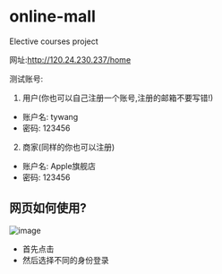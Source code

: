 # online-mall
Elective courses project

网址:http://120.24.230.237/home

测试账号:
1. 用户(你也可以自己注册一个账号,注册的邮箱不要写错!)
* 账户名: tywang
* 密码: 123456

2. 商家(同样的你也可以注册)
* 账户名: Apple旗舰店
* 密码: 123456

## 网页如何使用?
![image](https://user-images.githubusercontent.com/78400045/145616278-ce26f574-0290-4ab2-b83b-fb5ae7be9d66.png)
* 首先点击
* 然后选择不同的身份登录
